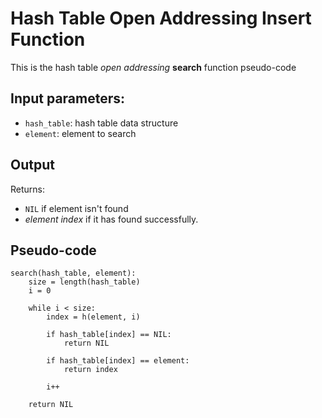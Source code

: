 # Hash Table Open Addressing Insert Function

This is the hash table _open addressing_ **search** function pseudo-code

## Input parameters:

- `hash_table`: hash table data structure
- `element`: element to search

## Output

Returns:

- `NIL` if element isn't found
- _element index_ if it has found successfully.

## Pseudo-code

```
search(hash_table, element):
    size = length(hash_table)
    i = 0

    while i < size:
        index = h(element, i)

        if hash_table[index] == NIL:
            return NIL

        if hash_table[index] == element:
            return index

        i++

    return NIL
```
